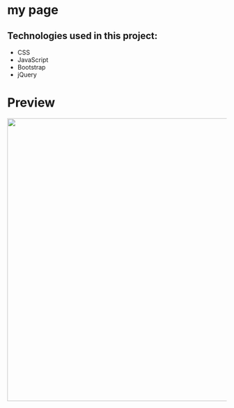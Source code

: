 # my page


## Technologies used in this project:
* CSS
* JavaScript
* Bootstrap
* jQuery


# Preview
<a href="https://media.giphy.com/media/mFGkF0ZonwRiSBwXfF/giphy.gif"><img src="https://media.giphy.com/media/mFGkF0ZonwRiSBwXfF/giphy.gif" width="650"></a>
